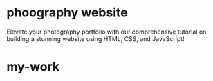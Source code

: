 # phoography website
Elevate your photography portfolio with our comprehensive tutorial on building a stunning website using HTML, CSS, and JavaScript!
# my-work
